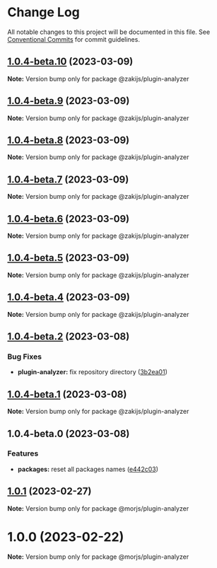 # Change Log

All notable changes to this project will be documented in this file.
See [Conventional Commits](https://conventionalcommits.org) for commit guidelines.

## [1.0.4-beta.10](https://github.com/eleme/morjs/compare/v1.0.4-beta.9...v1.0.4-beta.10) (2023-03-09)

**Note:** Version bump only for package @zakijs/plugin-analyzer





## [1.0.4-beta.9](https://github.com/eleme/morjs/compare/v1.0.4-beta.8...v1.0.4-beta.9) (2023-03-09)

**Note:** Version bump only for package @zakijs/plugin-analyzer





## [1.0.4-beta.8](https://github.com/eleme/morjs/compare/v1.0.4-beta.7...v1.0.4-beta.8) (2023-03-09)

**Note:** Version bump only for package @zakijs/plugin-analyzer





## [1.0.4-beta.7](https://github.com/eleme/morjs/compare/v1.0.4-beta.6...v1.0.4-beta.7) (2023-03-09)

**Note:** Version bump only for package @zakijs/plugin-analyzer





## [1.0.4-beta.6](https://github.com/eleme/morjs/compare/v1.0.4-beta.5...v1.0.4-beta.6) (2023-03-09)

**Note:** Version bump only for package @zakijs/plugin-analyzer





## [1.0.4-beta.5](https://github.com/eleme/morjs/compare/v1.0.4-beta.4...v1.0.4-beta.5) (2023-03-09)

**Note:** Version bump only for package @zakijs/plugin-analyzer





## [1.0.4-beta.4](https://github.com/eleme/morjs/compare/v1.0.4-beta.3...v1.0.4-beta.4) (2023-03-09)

**Note:** Version bump only for package @zakijs/plugin-analyzer





## [1.0.4-beta.2](https://github.com/eleme/morjs/compare/v1.0.4-beta.1...v1.0.4-beta.2) (2023-03-08)


### Bug Fixes

* **plugin-analyzer:** fix repository directory ([3b2ea01](https://github.com/eleme/morjs/commit/3b2ea0149fae45ccd624aa80966f00b39e99cda9))





## [1.0.4-beta.1](https://github.com/eleme/morjs/compare/v1.0.4-beta.0...v1.0.4-beta.1) (2023-03-08)

**Note:** Version bump only for package @zakijs/plugin-analyzer





## 1.0.4-beta.0 (2023-03-08)


### Features

* **packages:** reset all packages names ([e442c03](https://github.com/eleme/morjs/commit/e442c0375457c92ac0ee554f26cccf32f2bbf3c6))





## [1.0.1](https://github.com/eleme/morjs/compare/v1.0.0...v1.0.1) (2023-02-27)

**Note:** Version bump only for package @morjs/plugin-analyzer





# 1.0.0 (2023-02-22)

**Note:** Version bump only for package @morjs/plugin-analyzer
